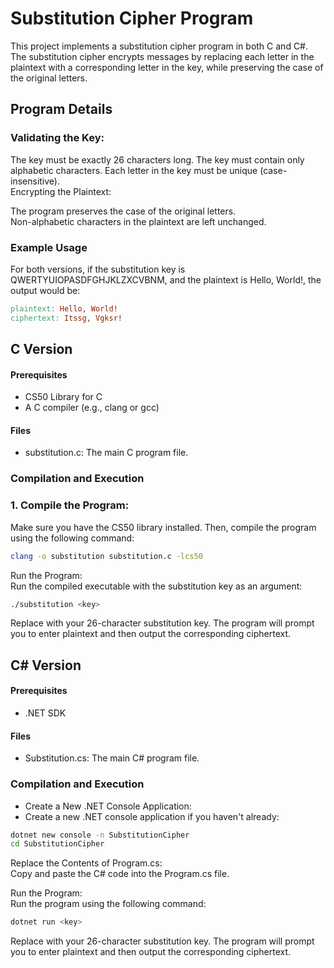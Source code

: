 
# Substitution Cipher Program
This project implements a substitution cipher program in both C and C#. The substitution cipher encrypts messages by replacing each letter in the plaintext with a corresponding letter in the key, while preserving the case of the original letters.
## Program Details
### Validating the Key:

The key must be exactly 26 characters long.
The key must contain only alphabetic characters.
Each letter in the key must be unique (case-insensitive).  
Encrypting the Plaintext:

The program preserves the case of the original letters.  
Non-alphabetic characters in the plaintext are left unchanged.  
### Example Usage
For both versions, if the substitution key is QWERTYUIOPASDFGHJKLZXCVBNM, and the plaintext is Hello, World!, the output would be:

```makefile
plaintext: Hello, World!
ciphertext: Itssg, Vgksr!
```
## C Version
#### Prerequisites
- CS50 Library for C
- A C compiler (e.g., clang or gcc)
#### Files
- substitution.c: The main C program file.
### Compilation and Execution
### 1.  Compile the Program:
Make sure you have the CS50 library installed. Then, compile the program using the following command:

```bash
clang -o substitution substitution.c -lcs50
`````
Run the Program:  
Run the compiled executable with the substitution key as an argument:

```bash
./substitution <key>
```
Replace <key> with your 26-character substitution key. The program will prompt you to enter plaintext and then output the corresponding ciphertext.

## C# Version
#### Prerequisites
- .NET SDK
#### Files
- Substitution.cs: The main C# program file.
### Compilation and Execution
- Create a New .NET Console Application:
- Create a new .NET console application if you haven't already:

```bash
dotnet new console -n SubstitutionCipher
cd SubstitutionCipher
```
Replace the Contents of Program.cs:  
Copy and paste the C# code into the Program.cs file.

Run the Program:  
Run the program using the following command:

```sh
dotnet run <key>
```
Replace <key> with your 26-character substitution key. The program will prompt you to enter plaintext and then output the corresponding ciphertext.

